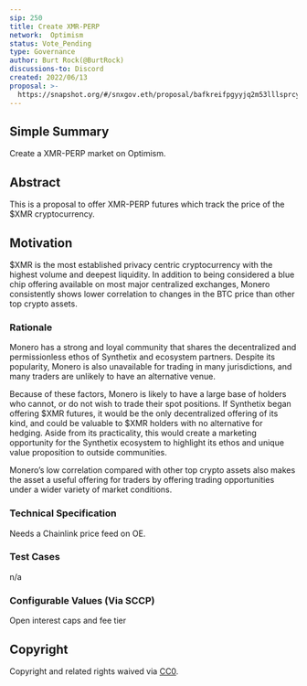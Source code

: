 ```yaml
---
sip: 250
title: Create XMR-PERP
network:  Optimism 
status: Vote_Pending
type: Governance
author: Burt Rock(@BurtRock)
discussions-to: Discord
created: 2022/06/13
proposal: >-
  https://snapshot.org/#/snxgov.eth/proposal/bafkreifpgyyjq2m53lllsprcydtqted3lcin3ntklqomx5j6wxm5reivjy
---
```


## Simple Summary

Create a XMR-PERP market on Optimism.

## Abstract

This is a proposal to offer XMR-PERP futures which track the price of the $XMR cryptocurrency.

## Motivation

$XMR is the most established privacy centric cryptocurrency with the highest volume and deepest liquidity. In addition to being considered a blue chip offering available on most major centralized exchanges, Monero consistently shows lower correlation to changes in the BTC price than other top crypto assets.

### Rationale

Monero has a strong and loyal community that shares the decentralized and permissionless ethos of Synthetix and ecosystem partners. Despite its popularity, Monero is also unavailable for trading in many jurisdictions, and many traders are unlikely to have an alternative venue. 

Because of these factors, Monero is likely to have a large base of holders who cannot, or do not wish to trade their spot positions. If Synthetix began offering $XMR futures, it would be the only decentralized offering of its kind, and could be valuable to $XMR holders with no alternative for hedging. Aside from its practicality, this would create a marketing opportunity for the Synthetix ecosystem to highlight its ethos and unique value proposition to outside communities.

Monero’s low correlation compared with other top crypto assets also makes the asset a useful offering for traders by offering trading opportunities under a wider variety of market conditions.

### Technical Specification

Needs a Chainlink price feed on OE. 

### Test Cases

n/a

### Configurable Values (Via SCCP)

Open interest caps and fee tier


## Copyright

Copyright and related rights waived via [CC0](https://creativecommons.org/publicdomain/zero/1.0/).
